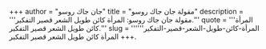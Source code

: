 +++
author = "جان جاك روسو"
title = "مقولة جان جاك روسو"
description = '''مقولة جان جاك روسو: المرأة كائن طويل الشعر قصير التفكير.'''
quote = '''المرأة كائن طويل الشعر قصير التفكير.'''
slug = '''المرأة-كائن-طويل-الشعر-قصير-التفكير'''
+++
المرأة كائن طويل الشعر قصير التفكير.
